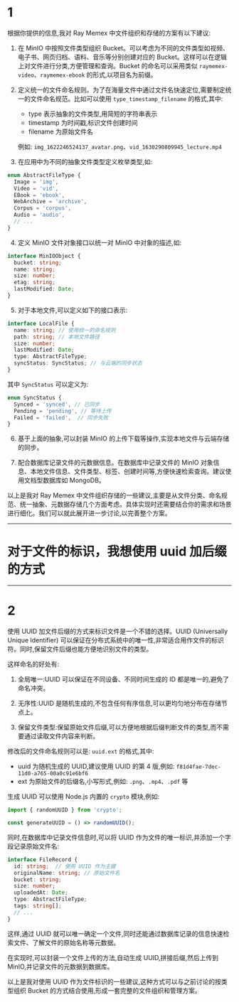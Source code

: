 # 1

根据你提供的信息,我对 Ray Memex 中文件组织和存储的方案有以下建议:

1. 在 MinIO 中按照文件类型组织 Bucket。可以考虑为不同的文件类型如视频、电子书、网页归档、语料、音乐等分别创建对应的 Bucket。这样可以在逻辑上对文件进行分类,方便管理和查询。Bucket 的命名可以采用类似 `raymemex-video`、`raymemex-ebook` 的形式,以项目名为前缀。

2. 定义统一的文件命名规则。为了在海量文件中通过文件名快速定位,需要制定统一的文件命名规范。比如可以使用 `type_timestamp_filename` 的格式,其中:
   - type 表示抽象的文件类型,用简短的字符串表示
   - timestamp 为时间戳,标识文件创建时间
   - filename 为原始文件名
   
   例如: `img_1622246524137_avatar.png`、`vid_1630290809945_lecture.mp4`

3. 在应用中为不同的抽象文件类型定义枚举类型,如:
```typescript
enum AbstractFileType {
  Image = 'img',
  Video = 'vid',
  EBook = 'ebook',
  WebArchive = 'archive',
  Corpus = 'corpus',
  Audio = 'audio',
  // ...
}
```

4. 定义 MinIO 文件对象接口以统一对 MinIO 中对象的描述,如:
```typescript
interface MinIOObject {
  bucket: string;
  name: string;
  size: number;
  etag: string;
  lastModified: Date;
}
```

5. 对于本地文件,可以定义如下的接口表示:
```typescript
interface LocalFile {
  name: string; // 使用统一的命名规则
  path: string; // 本地文件路径
  size: number;
  lastModified: Date;
  type: AbstractFileType;
  syncStatus: SyncStatus; // 与云端的同步状态
}
```
其中 `SyncStatus` 可以定义为:
```typescript
enum SyncStatus {
  Synced = 'synced', // 已同步
  Pending = 'pending', // 等待上传
  Failed = 'failed',  // 同步失败
}
```

6. 基于上面的抽象,可以封装 MinIO 的上传下载等操作,实现本地文件与云端存储的同步。

7. 配合数据库记录文件的元数据信息。在数据库中记录文件的 MinIO 对象信息、本地文件信息、文件类型、标签、创建时间等,方便快速检索查询。建议使用文档型数据库如 MongoDB。

以上是我对 Ray Memex 中文件组织存储的一些建议,主要是从文件分类、命名规范、统一抽象、元数据存储几个方面考虑。具体实现时还需要结合你的需求和场景进行细化。我们可以就此展开进一步讨论,以完善整个方案。

---

# 对于文件的标识，我想使用 uuid 加后缀的方式

---

# 2

使用 UUID 加文件后缀的方式来标识文件是一个不错的选择。UUID (Universally Unique Identifier) 可以保证在分布式系统中的唯一性,非常适合用作文件的标识符。同时,保留文件后缀也能方便地识别文件的类型。

这样命名的好处有:

1. 全局唯一:UUID 可以保证在不同设备、不同时间生成的 ID 都是唯一的,避免了命名冲突。

2. 无序性:UUID 是随机生成的,不包含任何有序信息,可以更均匀地分布在存储节点上。

3. 保留文件类型:保留原始文件后缀,可以方便地根据后缀判断文件的类型,而不需要通过读取文件内容来判断。

修改后的文件命名规则可以是: `uuid.ext` 的格式,其中:
- uuid 为随机生成的 UUID,建议使用 UUID 的第 4 版,例如: `f81d4fae-7dec-11d0-a765-00a0c91e6bf6`
- ext 为原始文件的后缀名,小写形式,例如: `.png`、`.mp4`、`.pdf` 等

生成 UUID 可以使用 Node.js 内置的 `crypto` 模块,例如:

```typescript
import { randomUUID } from 'crypto';

const generateUUID = () => randomUUID();
```

同时,在数据库中记录文件信息时,可以将 UUID 作为文件的唯一标识,并添加一个字段记录原始文件名:

```typescript
interface FileRecord {
  id: string;  // 使用 UUID 作为主键
  originalName: string; // 原始文件名
  bucket: string;
  size: number;
  uploadedAt: Date;
  type: AbstractFileType;
  tags: string[];
  // ...
}
```

这样,通过 UUID 就可以唯一确定一个文件,同时还能通过数据库记录的信息快速检索文件、了解文件的原始名称等元数据。

在实现时,可以封装一个文件上传的方法,自动生成 UUID,拼接后缀,然后上传到 MinIO,并记录文件的元数据到数据库。

以上是我对使用 UUID 作为文件标识的一些建议,这种方式可以与之前讨论的按类型组织 Bucket 的方式结合使用,形成一套完整的文件组织和管理方案。